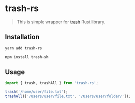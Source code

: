 # trash-rs

> This is simple wrapper for [trash](https://crates.io/crates/trash) Rust library.

## Installation

```bash
yarn add trash-rs

npm install trash-sh
```

## Usage

```typescript
import { trash, trashAll } from 'trash-rs';

trash('/home/user/file.txt');
trashAll(['/Users/user/file.txt', '/Users/user/folder/']);
```
